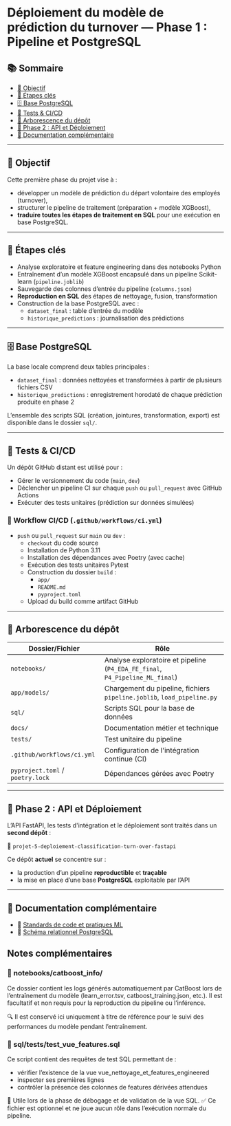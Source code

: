 # Déploiement du modèle de prédiction du turnover — Phase 1 : Pipeline et PostgreSQL

## 📚 Sommaire
- [🎯 Objectif](#-objectif)
- [🧠 Étapes clés](#-étapes-clés)
- [🗄️ Base PostgreSQL](#️-base-postgresql)
- [🧪 Tests & CI/CD](#-tests--cicd)
- [📁 Arborescence du dépôt](#-arborescence-du-dépôt)
- [🚀 Phase 2 : API et Déploiement](#-phase-2--api-et-déploiement)
- [📂 Documentation complémentaire](#-documentation-complémentaire)

---

## 🎯 Objectif

Cette première phase du projet vise à :
- développer un modèle de prédiction du départ volontaire des employés (turnover),
- structurer le pipeline de traitement (préparation + modèle XGBoost),
- **traduire toutes les étapes de traitement en SQL** pour une exécution en base PostgreSQL.

---

## 🧠 Étapes clés

- Analyse exploratoire et feature engineering dans des notebooks Python
- Entraînement d’un modèle XGBoost encapsulé dans un pipeline Scikit-learn (`pipeline.joblib`)
- Sauvegarde des colonnes d’entrée du pipeline (`columns.json`)
- **Reproduction en SQL** des étapes de nettoyage, fusion, transformation
- Construction de la base PostgreSQL avec :
  - `dataset_final` : table d’entrée du modèle
  - `historique_predictions` : journalisation des prédictions

---

## 🗄️ Base PostgreSQL

La base locale comprend deux tables principales :
- `dataset_final` : données nettoyées et transformées à partir de plusieurs fichiers CSV
- `historique_predictions` : enregistrement horodaté de chaque prédiction produite en phase 2

L’ensemble des scripts SQL (création, jointures, transformation, export) est disponible dans le dossier `sql/`.

---

## 🧪 Tests & CI/CD

Un dépôt GitHub distant est utilisé pour :
- Gérer le versionnement du code (`main`, `dev`)
- Déclencher un pipeline CI sur chaque `push` ou `pull_request` avec GitHub Actions
- Exécuter des tests unitaires (prédiction sur données simulées)

### 🔧 Workflow CI/CD (`.github/workflows/ci.yml`)

- `push` ou `pull_request` sur `main` ou `dev` :
  - `checkout` du code source
  - Installation de Python 3.11
  - Installation des dépendances avec Poetry (avec cache)
  - Exécution des tests unitaires Pytest
  - Construction du dossier `build` :
    - `app/`
    - `README.md`
    - `pyproject.toml`
  - Upload du build comme artifact GitHub

---

## 📁 Arborescence du dépôt

| Dossier/Fichier                     | Rôle                                                                 |
|------------------------------------|----------------------------------------------------------------------|
| `notebooks/`                       | Analyse exploratoire et pipeline (`P4_EDA_FE_final`, `P4_Pipeline_ML_final`) |
| `app/models/`                      | Chargement du pipeline, fichiers `pipeline.joblib`, `load_pipeline.py` |
| `sql/`                             | Scripts SQL pour la base de données                                 |
| `docs/`                            | Documentation métier et technique                                   |
| `tests/`                           | Test unitaire du pipeline                                           |
| `.github/workflows/ci.yml`        | Configuration de l'intégration continue (CI)                        |
| `pyproject.toml` / `poetry.lock`  | Dépendances gérées avec Poetry                                      |

---

## 🚀 Phase 2 : API et Déploiement

L’API FastAPI, les tests d'intégration et le déploiement sont traités dans un **second dépôt** :

📁 `projet-5-deploiement-classification-turn-over-fastapi`

Ce dépôt **actuel** se concentre sur :
- la production d’un pipeline **reproductible** et **traçable**
- la mise en place d’une base **PostgreSQL** exploitable par l’API

---

## 📂 Documentation complémentaire

- 🧪 [Standards de code et pratiques ML](docs/README-standards.md)
- 🧱 [Schéma relationnel PostgreSQL](docs/schema_base_donnees.md)

## Notes complémentaires
### 📁 notebooks/catboost_info/
Ce dossier contient les logs générés automatiquement par CatBoost lors de l’entraînement du modèle (learn_error.tsv, catboost_training.json, etc.).
Il est facultatif et non requis pour la reproduction du pipeline ou l’inférence.

🔍 Il est conservé ici uniquement à titre de référence pour le suivi des performances du modèle pendant l’entraînement.

### 🧪 sql/tests/test_vue_features.sql
Ce script contient des requêtes de test SQL permettant de :

- vérifier l’existence de la vue vue_nettoyage_et_features_engineered
- inspecter ses premières lignes
- contrôler la présence des colonnes de features dérivées attendues

🧰 Utile lors de la phase de débogage et de validation de la vue SQL.
✅ Ce fichier est optionnel et ne joue aucun rôle dans l’exécution normale du pipeline.

